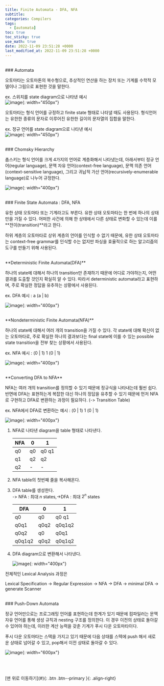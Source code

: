 ```yaml
---
title: Finite Automata - DFA, NFA
subtitle: 
categories: Compilers
tags:
  - [automata]
toc: true
toc_sticky: true
use_math: true
date: 2022-11-09 23:51:28 +0000
last_modified_at: 2022-11-09 23:51:28 +0000
---
```


<br/>
### Automata

오토마타는 오토마톤의 복수형으로, 추상적인 연산을 하는 장치 또는 기계를  수학적 모델이나 그림으로 표현한 것을 말한다. 

ex. 스위치를 state diagram으로 나타낸 예시   
![image](https://user-images.githubusercontent.com/86834982/205446212-925e4b58-6030-4cff-a654-f1a8ad9bb458.png){: width="450px"}  

오토마타는 형식 언어를 규정하고 finite state 형태로 나타낼 때도 사용된다. 형식언어는 유한한 종류의 문자로 이루어진 유한한 길이의 문자열의 집합을 말한다. 

ex. 정규 언어를 state diagram으로 나타낸 예시   
![image](https://user-images.githubusercontent.com/86834982/205446216-1842011d-8144-4251-83ee-f4b118d7cab8.png){: width="450px"}  


<br/>
### Chomsky Hierarchy

촘스키는 형식 언어를 크게 4가지의 언어로 계층화해서 나타냈는데, 아래서부터 정규 언어(regular language), 문맥 자유 언어(context-free language), 문맥 의존 언어(context-sensitive language),  그리고 귀납적 가산 언어(recursively-enumerable language)로 나누어 규정한다. 

![image](https://user-images.githubusercontent.com/86834982/205446220-6eaa097a-9a0e-4a15-bfac-f71fb968d7f1.png){: width="400px"}  


<br/>   
### Finite State Automata : DFA, NFA

유한 상태 오토마타 또는 기계라고도 부른다. 유한 상태 오토마타는 한 번에 하나의 상태만을 가질 수 있다. 어떠한 사건에 의해 한 상태에서 다른 상태로 변화할 수 있는데 이를 **전이(transition)**라고 한다. 

하위 계층의 오토마타로 상위 계층의 언어를 인식할 수 없기 때문에, 유한 상태 오토마타는 context-free grammar를 인식할 수는 없지만 파싱을 효율적으로 하는 알고리즘의 도구를 만들기 위해 사용된다. 

<br/>
**Deterministic Finite Automata(DFA)**

하나의 state에 대해서 하나의 transition만 존재하기 때문에 어디로 가야하는지, 어떤 결과를 도출할 것인지 확실히 알 수 있다. 따라서 deterministic automata라고 표현하며, 주로 확실한 정답을 유추하는 상황에서 사용된다. 

ex. DFA 예시 : a (a \| b)

![image](https://user-images.githubusercontent.com/86834982/205446270-e568c9a4-a311-4198-a7f1-f642693ecb30.png){: width="400px"}  

<br/>
**Nondeterministic Finite Automata(NFA)** 

하나의 state에 대해서 여러 개의 transition을 가질 수 있다. 각 state에 대해 확신이 없는 오토마타로, 주로 확실한 하나의 결과보다는 final state에 이를 수 있는 possible state transition을 전부 찾는 상황에서 사용된다. 

ex. NFA 예시 : (0 \| 1) 1 (0 \| 1)

![image](https://user-images.githubusercontent.com/86834982/205446274-ef262822-c09d-45f6-9ed4-ae342533d00e.png){: width="400px"}  

<br/>
**Converting DFA to NFA**

NFA는 여러 개의 transition를 정의할 수 있기 때문에 정규식을 나타내는데 훨씬 쉽다. 반면에 DFA는 표현하는게 복잡한 대신 하나의 정답을 유추할 수 있기 때문에 먼저 NFA로 구현하고 DFA로 변환하는 과정이 필요하다. (-> Transition Table)

ex. NFA에서 DFA로 변환하는 예시 : (0 \| 1) 1 (0 \| 1)

![image](https://user-images.githubusercontent.com/86834982/205446278-d77127cf-dbca-435c-9551-271e2f17a130.png){: width="400px"}  

1. NFA로 나타낸 diagram을 table 형태로 나타낸다. 
    
    | NFA | 0 | 1 |
    | --- | --- | --- |
    | q0 | q0 | q0 q1 |
    | q1 | q2 | q2 |
    | q2 | - | - |
2. NFA table의 첫번째 줄을 복사해온다.
3. DFA table를 생성한다.  
    -> NFA :  최대 $n$ states,→DFA : 최대 $2^n$ states
    
    | DFA | 0 | 1 |
    | --- | --- | --- |
    | q0 | q0 | q0 q1 |
    | q0q1 | q0q2 | q0q1q2 |
    | q0q2 | q0 | q0q1 |
    | q0q1q2 | q0q2 | q0q1q2 |
4. DFA diagram으로 변환해서 나타낸다.
    
    ![image](https://user-images.githubusercontent.com/86834982/205446279-ed091266-0231-466c-b525-75d0adda2641.png){: width="400px"}  
    

전체적인 Lexical Analysis 과정은 

Lexical Specification -> Regular Expression -> NFA -> DFA -> minimal DFA -> generate Scanner 


<br/>
### Push-Down Automata

정규 언어만으로는 프로그래밍 언어를 표현하는데 한계가 있기 때문에 컴파일러는 문맥 자유 언어를 통해 생성 규칙과 nesting 구조를 정의한다. 이 경우 이전의 상태로 돌아갈 수 있어야 하는데, 이러한 계산 능력을 갖춘 기계가 푸시 다운 오토마타이다. 

푸시 다운 오토마타는 스택을 가지고 있기 때문에 다음 상태를 스텍에 push 해서 새로운 상태로 넘어갈 수 있고, pop해서 이전 상태로 돌아갈 수 있다. 

![image](https://user-images.githubusercontent.com/86834982/205446256-672a5fe7-303b-4aa4-83f7-67ed2ffdc492.png){: width="600px"}  



<br/>   
<br/><br/>
[맨 위로 이동하기](#){: .btn .btn--primary }{: .align-right}
